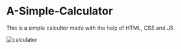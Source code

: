 # A-Simple-Calculator
This is a simple calcultor made with the help of HTML, CSS and JS.

![calculator](https://user-images.githubusercontent.com/64411148/111040067-6b2c0400-8457-11eb-9428-923ba14882fc.png)
